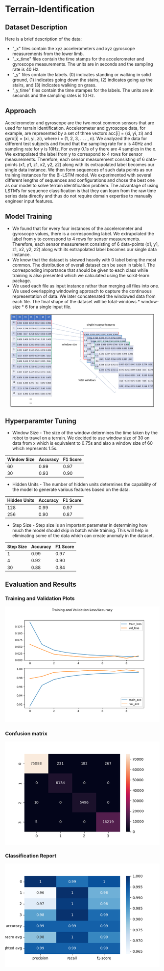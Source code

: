 # Terrain-Identification

## Dataset Description

Here is a brief description of the data:

  - "_x" files contain the xyz accelerometers and xyz gyroscope measurements from the lower limb.
  - "_x_time" files contain the time stamps for the accelerometer and gyroscope measurements. The units are in seconds and the sampling rate is 40 Hz.
  - "_y" files contain the labels. (0) indicates standing or walking in solid ground, (1) indicates going down the stairs, (2) indicates going up the stairs, and (3) indicates walking on grass.
  - "_y_time" files contain the time stampes for the labels. The units are in seconds and the sampling rates is 10 Hz.
  

 ## Approach
 
Accelerometer and gyroscope are the two most common sensors that are used for terrain identification. Accelerometer and gyroscope data, for example, are represented by a set of three vectors acc[i] = (xi, yi, zi) and gyro[i] = (xi, yi, zi), where i = (1, 2, 3, . . . , n). We analyzed the data for different test subjects and found that the sampling rate for x is 40Hz and sampling rate for y is 10Hz. For every 0.1s of y there are 4 samples in the x. We extrapolated the label from y to correspond to 4 rows for sensor measurements. Therefore, each sensor measurement consisting of 6 data-points (x1, y1, z1, x2, y2, z2) along with its extrapolated label becomes our single data instance. We then form sequences of such data points as our training instances for the Bi-LSTM model. We experimented with several different lengths of sequences and configurations and chose the best one as our model to solve terrain identification problem. The advantage of using LSTM’s for sequence classification is that they can learn from the raw time series data directly and thus do not require domain expertise to manually engineer input features.

## Model Training

* We found that for every four instances of the accelerometer and gyroscope values, there is a corresponding label. We extrapolated the label from y to correspond to 4 rows for sensor measurements. Therefore, each sensor measurement consisting of 6 data-points (x1, y1, z1, x2, y2, z2) along with its extrapolated label becomes our single data instance.
* We know that the dataset is skewed heavily with 0 label being the most common. The distribution of overall dataset can be seen in table I. The corresponding importance
that should be given to each class while training is also presented which we calculated using the scikit-learn package.
* We used each file as input instance rathar than merging all files into one. We used overlapping windowing approach to capture the continuous representation of data. We later concatenated the windowed data from each file. The final shape of the dataset will be total-windows * window-size * 6 for a single input file.

<p align="center">
  <img src="https://github.com/adiark/Terrain-Classification-from-Time-Series-Data/blob/main/images/window-size.PNG">
</p>

## Hyperparamter Tuning
* Window Size - The size of the window determines the time taken by the robot to travel on a terrain. We decided to use window size of 30 on data from x which is equivalent to 0.75s and also a window size of 60 which represents 1.5s. 

| Window Size | Accuracy | F1 Score |
| ----------- | -------- | -------- |
|     60      |   0.99   |   0.97   |
|     30      |   0.93   |   0.90   |

* Hidden Units - The number of hidden units determines the capability of the model to generate various features based on the data.

| Hidden Units | Accuracy | F1 Score |
| ------------ | -------- | -------- |
|     128      |   0.99   |   0.97   |
|     256      |   0.90   |   0.87   |

* Step Size - Step size is an important parameter in determining how much the model should skip in batch while training. This will help in eliminating some of the data which can create anomaly in the dataset.

|  Step Size   | Accuracy | F1 Score |
| ------------ | -------- | -------- |
|     1      |   0.99   |   0.97   |
|     4      |   0.92   |   0.90   |
|     30      |   0.88   |   0.84   |

## Evaluation and Results

### Training and Validation Plots
<p align="center">
  <img src="https://github.com/adiark/Terrain-Classification-from-Time-Series-Data/blob/main/images/accval.png">
</p>

### Confusion matrix
<p align="center">
  <img src="https://github.com/adiark/Terrain-Classification-from-Time-Series-Data/blob/main/images/confusion_matrix.png">
</p>

### Classification Report
<p align="center">
  <img src="https://github.com/adiark/Terrain-Classification-from-Time-Series-Data/blob/main/images/classification_report.png">
</p>
